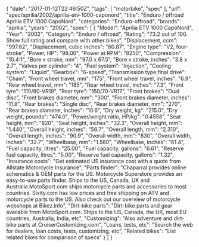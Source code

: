{
    "date": "2017-01-12T22:46:50Z",
    "tags": [
        "motorbike",
        "spec"
    ],
    "url": "spec\/aprilia\/2002\/aprilia-etv-1000-caponord",
    "title": "Enduro \/ offroad Aprilia ETV 1000 CapoNord",
    "categories": "Enduro-offroad",
    "brands": "aprilia",
    "years": "2002",
    "spec": [
        {
            "Model": "Aprilia ETV 1000 CapoNord",
            "Year": "2002",
            "Category": "Enduro \/ offroad",
            "Rating": "73.2 out of 100. Show full rating and compare with other bikes",
            "Displacement, ccm": "997.62",
            "Displacement, cubic inches": "60.87",
            "Engine type": "V2, four-stroke",
            "Power, HP": "98.00",
            "Power at RPM": "8250",
            "Compression": "10.4:1",
            "Bore x stroke, mm": "97.0 x 67.5",
            "Bore x stroke, inches": "3.8 x 2.7",
            "Valves per cylinder": "4",
            "Fuel system": "Injection",
            "Cooling system": "Liquid",
            "Gearbox": "6-speed",
            "Transmission type,final drive": "Chain",
            "Front wheel travel, mm": "175",
            "Front wheel travel, inches": "6.9",
            "Rear wheel travel, mm": "185",
            "Rear wheel travel, inches": "7.3",
            "Front tyre": "110\/80-VR19",
            "Rear tyre": "150\/70-VR17",
            "Front brakes": "Dual disc",
            "Front brakes diameter, mm": "300",
            "Front brakes diameter, inches": "11.8",
            "Rear brakes": "Single disc",
            "Rear brakes diameter, mm": "270",
            "Rear brakes diameter, inches": "10.6",
            "Dry weight, kg": "215.0",
            "Dry weight, pounds": "474.0",
            "Power\/weight ratio, HP\/kg": "0.4558",
            "Seat height, mm": "820",
            "Seat height, inches": "32.3",
            "Overall height, mm": "1.440",
            "Overall height, inches": "56.7",
            "Overall length, mm": "2.310",
            "Overall length, inches": "90.9",
            "Overall width, mm": "830",
            "Overall width, inches": "32.7",
            "Wheelbase, mm": "1.560",
            "Wheelbase, inches": "61.4",
            "Fuel capacity, litres": "25.00",
            "Fuel capacity, gallons": "6.61",
            "Reserve fuel capacity, litres": "5.00",
            "Reserve fuel capacity, gallons": "1.32",
            "Insurance costs": "Get estimated US insurance cost with a quote from Allstate Motorcycle Insurance",
            "Parts finder": "Chaparral provides online schematics & OEM parts for the US.   Motorcycle Superstore provides an easy-to-use parts finder. Ships to the US, Canada, UK and Australia.MotoSport.com ships motorcycle parts and accessories to most countries.    Sixity.com has low prices and free shipping on ATV and motorcycle parts to the US. Also check out our overview of motorcycle webshops at Bikez.info",
            "Dirt-bike parts": "Dirt-bike parts and gear available from MotoSport.com. Ships to the US, Canada, the UK, most EU countries, Australia, India, etc",
            "Customizing": "Also adventure and dirt-bike parts at CruiserCustomizing.com",
            "Loans, tests, etc": "Search the web for dealers, loan costs, tests, customizing, etc",
            "Related bikes": "List related bikes for comparison of specs"
        }
    ]
}